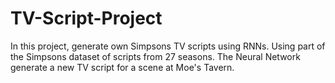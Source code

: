 # TV-Script-Project
In this project, generate own Simpsons TV scripts using RNNs. Using part of the Simpsons dataset of scripts from 27 seasons. The Neural Network generate a new TV script for a scene at Moe's Tavern.
